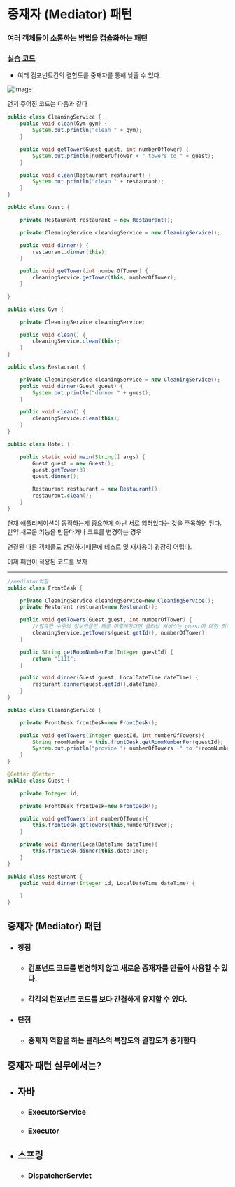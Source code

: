 # 중재자 (Mediator) 패턴

### 여러 객체들이 소통하는 방법을 캡슐화하는 패턴

### [실습 코드](https://github.com/saechimdaeki/GofDesignPattern-With-Java/tree/main/src/main/java/com/example/gofdesignpatternwithjava/_03_behavioral_patterns/_17_mediator)

- 여러 컴포넌트간의 결합도를 중재자를 통해 낮출 수 있다.

![image](https://user-images.githubusercontent.com/40031858/142714705-efaba541-c167-44a4-9a32-569071945d92.png)

먼저 주어진 코드는 다음과 같다

```java
public class CleaningService {
    public void clean(Gym gym) {
        System.out.println("clean " + gym);
    }

    public void getTower(Guest guest, int numberOfTower) {
        System.out.println(numberOfTower + " towers to " + guest);
    }

    public void clean(Restaurant restaurant) {
        System.out.println("clean " + restaurant);
    }
}
```

```java
public class Guest {

    private Restaurant restaurant = new Restaurant();

    private CleaningService cleaningService = new CleaningService();

    public void dinner() {
        restaurant.dinner(this);
    }

    public void getTower(int numberOfTower) {
        cleaningService.getTower(this, numberOfTower);
    }

}
```

```java
public class Gym {

    private CleaningService cleaningService;

    public void clean() {
        cleaningService.clean(this);
    }
}
```

```java
public class Restaurant {

    private CleaningService cleaningService = new CleaningService();
    public void dinner(Guest guest) {
        System.out.println("dinner " + guest);
    }

    public void clean() {
        cleaningService.clean(this);
    }
}
```

```java
public class Hotel {

    public static void main(String[] args) {
        Guest guest = new Guest();
        guest.getTower(3);
        guest.dinner();

        Restaurant restaurant = new Restaurant();
        restaurant.clean();
    }
}
```

현재 애플리케이션이 동작하는게 중요한게 아닌 서로 얽혀있다는 것을 주목하면 된다. 만약 새로운 기능을 만들다거나 코드를 변경하는 경우 

연결된 다른 객체들도 변경하기때문에 테스트 및 재사용이 굉장히 어렵다. 

이제 패턴이 적용된 코드를 보자

---

```java
//mediator역할
public class FrontDesk {

    private CleaningService cleaningService=new CleaningService();
    private Resturant resturant=new Resturant();

    public void getTowers(Guest guest, int numberOfTower) {
        //필요한 수준의 정보만큼만 제공 이렇게한다면 클리닝 서비스는 guest에 대한 의존성이 사라진다
        cleaningService.getTowers(guest.getId(), numberOfTower);
    }

    public String getRoomNumberFor(Integer guestId) {
        return "1111";
    }

    public void dinner(Guest guest, LocalDateTime dateTime) {
        resturant.dinner(guest.getId(),dateTime);
    }
}
```

```java
public class CleaningService {

    private FrontDesk frontDesk=new FrontDesk();

    public void getTowers(Integer guestId, int numberOfTowers){
        String roomNumber = this.frontDesk.getRoomNumberFor(guestId);
        System.out.println("provide "+ numberOfTowers +" to "+roomNumber);
    }
}
```

```java
@Getter @Setter
public class Guest {

    private Integer id;

    private FrontDesk frontDesk=new FrontDesk();

    public void getTowers(int numberOfTower){
        this.frontDesk.getTowers(this,numberOfTower);
    }

    private void dinner(LocalDateTime dateTime){
        this.frontDesk.dinner(this,dateTime);
    }
}
```

```java
public class Resturant {
    public void dinner(Integer id, LocalDateTime dateTime) {

    }
}
```

## 중재자 (Mediator) 패턴 

- ### 장점

  - ### 컴포넌트 코드를 변경하지 않고 새로운 중재자를 만들어 사용할 수 있다.

  - ### 각각의 컴포넌트 코드를 보다 간결하게 유지할 수 있다.

- ### 단점

  - ### 중재자 역할을 하는 클래스의 복잡도와 결합도가 증가한다

## 중재자 패턴 실무에서는?

- ## 자바

  - ### ExecutorService

  - ### Executor

- ## 스프링

  - ### DispatcherServlet

